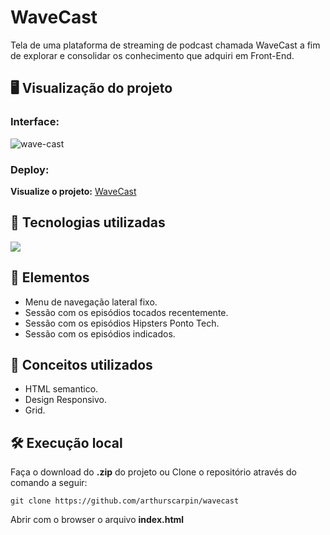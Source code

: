 # WaveCast
Tela de uma plataforma de streaming de podcast chamada WaveCast a fim de explorar e consolidar os conhecimento que adquiri em Front-End.

## 🖥️ Visualização do projeto

### Interface:

![wave-cast](https://github.com/user-attachments/assets/30c33c05-105f-423c-b35c-dc4513b35304)

### Deploy:
**Visualize o projeto:** [WaveCast](https://wavecast-kappa.vercel.app/)

## 🚀 Tecnologias utilizadas
<div align="left">
    <a href="https://skillicons.dev">
        <img src="https://skillicons.dev/icons?i=html,css"/>
    </a>
</div>

## 📄 Elementos
- Menu de navegação lateral fixo.
- Sessão com os episódios tocados recentemente.
- Sessão com os episódios Hipsters Ponto Tech.
- Sessão com os episódios indicados.

## 📄 Conceitos utilizados
- HTML semantico.
- Design Responsivo.
- Grid.

## 🛠️ Execução local
Faça o download do **.zip** do projeto ou Clone o repositório através do comando a seguir:

```
git clone https://github.com/arthurscarpin/wavecast
 ```

Abrir com o browser o arquivo **index.html**

